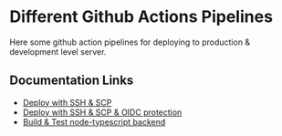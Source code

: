 # Different Github Actions Pipelines
Here some github action pipelines for deploying to production & development level server. 

## Documentation Links
* [Deploy with SSH & SCP](deploy-ssh-scp/README.md)
* [Deploy with SSH & SCP & OIDC protection](deploy-ssh-scp-oidc-aws/README.md)
* [Build & Test node-typescript backend](build-test-node-typescript/README.md)